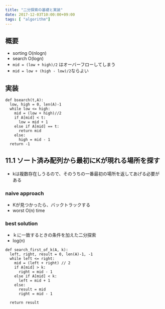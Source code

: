 ```yaml
---
title: "二分探索の基礎と実装"
date: 2017-12-03T10:00:00+09:00
tags: [ "algorithm"]
---
```


## 概要
- sorting O(nlogn)
- search O(logn)
- `mid = (low + high)/2` はオーバーフローしてしまう
- `mid = low + (high - low)/2`ならよい

## 実装

```
def bsearch(t,A):
  low, high = 0, len(A)-1
  while low <= high:
    mid = (low + high)//2
    if A[mid] < t:
      low = mid + 1
    else if A[mid] == t:
      return mid
    else:
      high = mid - 1
  return -1
```

## 11.1 ソート済み配列から最初にKが現れる場所を探す
- kは複数存在しうるので、そのうちの一番最初の場所を返してあげる必要がある


### naive approach
- Kが見つかったら、バックトラックする
- worst O(n) time

### best solution
- ｋに一致するときの条件を加えた二分探索
- log(n)

```
def search_first_of_k(A, k):
  left, right, result = 0, len(A)-1, -1
  while left <= right:
    mid = (left + right) // 2
    if A[mid] > k:
      right = mid - 1
    else if A[mid] < k:
      left = mid + 1
    else:
      result = mid
      right = mid - 1

  return result
```
